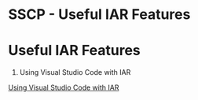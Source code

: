 # SSCP - Useful IAR Features

# Useful IAR Features

1. Using Visual Studio Code with IAR

[ Using Visual Studio Code with IAR](https://www.iar.com/support/tech-notes/general/using-visual-studio-code-with-iar-embedded-workbench/)

